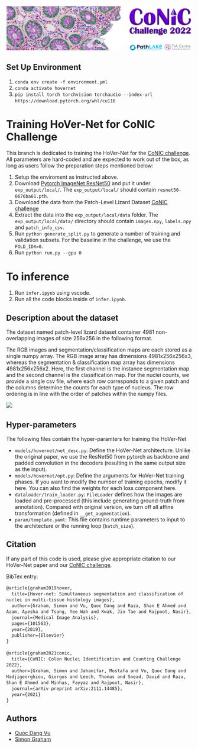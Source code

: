 ![](docs/conic_banner.png)


## Set Up Environment

1. `conda env create -f environment.yml`
2. `conda activate hovernet`
3. `pip install torch torchvision torchaudio --index-url https://download.pytorch.org/whl/cu118`

# Training HoVer-Net for CoNIC Challenge

This branch is dedicated to training the HoVer-Net for the [CoNIC challenge](https://conic-challenge.grand-challenge.org/). All parameters are hard-coded and are expected to work out of the box, as long as users follow the preparation steps mentioned below:

1. Setup the enviroment as instructed above.
2. Download [Pytorch ImageNet ResNet50](https://download.pytorch.org/models/resnet50-0676ba61.pth) and put
it under `exp_output/local/`. The `exp_output/local/` should contain `resnet50-0676ba61.pth`.
3. Download the data from the Patch-Level Lizard Dataset [CoNIC challenge](https://conic-challenge.grand-challenge.org/) 
4. Extract the data into the `exp_output/local/data` folder. The `exp_output/local/data/` directory should contain `images.npy`, `labels.npy` and `patch_info_csv`.
5. Run `python generate_split.py` to generate a number
of training and validation subsets. For the baseline in the
challenge, we use the `FOLD_IDX=0`.
6. Run `python run.py --gpu 0`

# To inference

1. Run `infer.ipynb` using vscode.
2. Run all the code blocks inside of `infer.ipynb`.

## Description about the dataset
The dataset named patch-level lizard dataset container 4981 non-overlapping images of size 256x256 in the following format.

The RGB images and segmentation/classification maps are each stored as a single numpy array. The RGB image array has dimensions 4981x256x256x3, whereas the segmentation & classification map array has dimensions 4981x256x256x2. Here, the first channel is the instance segmentation map and the second channel is the classification map. For the nuclei counts, we provide a single csv file, where each row corresponds to a given patch and the columns determine the counts for each type of nucleus. The row ordering is in line with the order of patches within the numpy files.

![](docs/img.png.png)



## Hyper-parameters

The following files contain the hyper-paramters for training the HoVer-Net
- `models/hovernet/net_desc.py`: Define the HoVer-Net architecture. Unlike the original paper, we use the ResNet50 from pytorch as backbone and padded convolution in the decoders (resulting in the same output size as the input).
- `models/hovernet/opt.py`: Define the arguments for HoVer-Net training phases. If you want to modify the number of training epochs, modify it here. You can also find the weights for each loss component here.
- `dataloader/train_loader.py`: `FileLoader` defines how the
images are loaded and pre-processed (this include generating ground-truth from annotation). Compared with original version, we turn off all affine transformation (defined in
`__get_augmentation`).
- `param/template.yaml`: This file contains runtime parameters to input to the architecture or the running loop
(`batch_size`).

## Citation

If any part of this code is used, please give appropriate citation to our HoVer-Net paper and our [CoNIC challenge](https://conic-challenge.grand-challenge.org/). <br />

BibTex entry: <br />
```
@article{graham2019hover,
  title={Hover-net: Simultaneous segmentation and classification of nuclei in multi-tissue histology images},
  author={Graham, Simon and Vu, Quoc Dang and Raza, Shan E Ahmed and Azam, Ayesha and Tsang, Yee Wah and Kwak, Jin Tae and Rajpoot, Nasir},
  journal={Medical Image Analysis},
  pages={101563},
  year={2019},
  publisher={Elsevier}
}

@article{graham2021conic,
  title={CoNIC: Colon Nuclei Identification and Counting Challenge 2022},
  author={Graham, Simon and Jahanifar, Mostafa and Vu, Quoc Dang and Hadjigeorghiou, Giorgos and Leech, Thomas and Snead, David and Raza, Shan E Ahmed and Minhas, Fayyaz and Rajpoot, Nasir},
  journal={arXiv preprint arXiv:2111.14485},
  year={2021}
}
```

## Authors

* [Quoc Dang Vu](https://github.com/vqdang)
* [Simon Graham](https://github.com/simongraham)

